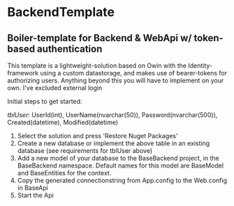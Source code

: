 # BackendTemplate
Boiler-template for Backend & WebApi w/ token-based authentication
------------------------------------------------------------------

This template is a lightweight-solution based on Owin with the Identity-framework using a custom datastorage, and makes use of bearer-tokens for authorizing users. Anything beyond this you will have to implement on your own. I've excluded external login

Initial steps to get started:

*tblUser:* UserId(int), UserName(nvarchar(50)), Password(nvarchar(500)), Created(datetime), Modified(datetime)

1. Select the solution and press 'Restore Nuget Packages'
2. Create a new database or implement the above table in an existing database (see requirements for tblUser above)
3. Add a new model of your database to the BaseBackend project, in the BaseBackend namespace. Default names for this model are BaseModel and BaseEntities for the context.
4. Copy the generated connectionstring from App.config to the Web.config in BaseApi
5. Start the Api
